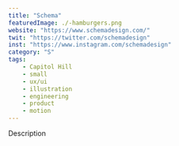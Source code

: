 ```yaml
---
title: "Schema"
featuredImage: ./-hamburgers.png
website: "https://www.schemadesign.com/"
twit: "https://twitter.com/schemadesign"
inst: "https://www.instagram.com/schemadesign"
category: "S"
tags:
    - Capitol Hill
    - small
    - ux/ui
    - illustration
    - engineering
    - product
    - motion
---
```


Description
